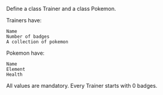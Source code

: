 Define a class Trainer and a class Pokemon. 

Trainers have:

	Name
	Number of badges
	A collection of pokemon

Pokemon have:

	Name
	Element
	Health

All values are mandatory. Every Trainer starts with 0 badges.

